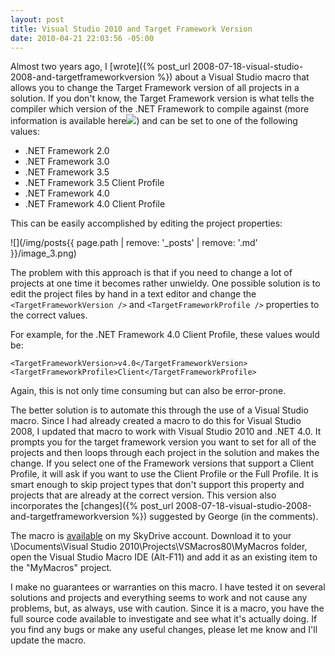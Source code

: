 ```yaml
---
layout: post
title: Visual Studio 2010 and Target Framework Version
date: 2010-04-21 22:03:56 -05:00
---
```


Almost two years ago, I [wrote]({% post_url 2008-07-18-visual-studio-2008-and-targetframeworkversion %}) about a Visual Studio macro that allows you to change the Target Framework version of all projects in a solution. If you don't know, the Target Framework version is what tells the compiler which version of the .NET Framework to compile against (more information is available here![](http://i.ixnp.com/images/v6.27/t.gif)) and can be set to one of the following values:

*   .NET Framework 2.0 
*   .NET Framework 3.0 
*   .NET Framework 3.5
*   .NET Framework 3.5 Client Profile
*   .NET Framework 4.0
*   .NET Framework 4.0 Client Profile  

This can be easily accomplished by editing the project properties:

![](/img/posts{{ page.path | remove: '_posts' | remove: '.md' }}/image_3.png) 

The problem with this approach is that if you need to change a lot of projects at one time it becomes rather unwieldy. One possible solution is to edit the project files by hand in a text editor and change the `<TargetFrameworkVersion />` and `<TargetFrameworkProfile />` properties to the correct values.

For example, for the .NET Framework 4.0 Client Profile, these values would be:

```
<TargetFrameworkVersion>v4.0</TargetFrameworkVersion>
<TargetFrameworkProfile>Client</TargetFrameworkProfile>
```

Again, this is not only time consuming but can also be error-prone.

The better solution is to automate this through the use of a Visual Studio macro. Since I had already created a macro to do this for Visual Studio 2008, I updated that macro to work with Visual Studio 2010 and .NET 4.0. It prompts you for the target framework version you want to set for all of the projects and then loops through each project in the solution and makes the change. If you select one of the Framework versions that support a Client Profile, it will ask if you want to use the Client Profile or the Full Profile. It is smart enough to skip project types that don't support this property and projects that are already at the correct version. This version also incorporates the [changes]({% post_url 2008-07-18-visual-studio-2008-and-targetframeworkversion %}) suggested by George (in the comments). 

The macro is [available](http://cid-93d618d639ec9651.skydrive.live.com/self.aspx/Public/Visual%20Studio%202008%20Macros/ProjectUtilities.vb) on my SkyDrive account. Download it to your <UserProfile>\Documents\Visual Studio 2010\Projects\VSMacros80\MyMacros folder, open the Visual Studio Macro IDE (Alt-F11) and add it as an existing item to the "MyMacros" project.

I make no guarantees or warranties on this macro. I have tested it on several solutions and projects and everything seems to work and not cause any problems, but, as always, use with caution. Since it is a macro, you have the full source code available to investigate and see what it's actually doing. If you find any bugs or make any useful changes, please let me know and I'll update the macro.

